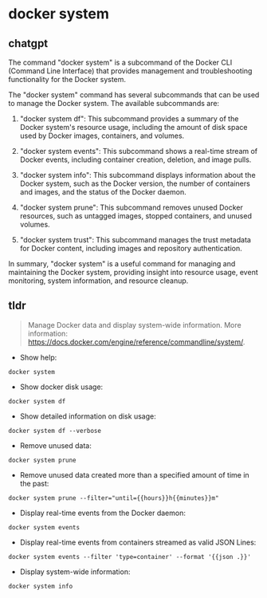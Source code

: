 # docker system 
## chatgpt 
The command "docker system" is a subcommand of the Docker CLI (Command Line Interface) that provides management and troubleshooting functionality for the Docker system.

The "docker system" command has several subcommands that can be used to manage the Docker system. The available subcommands are:

1. "docker system df": This subcommand provides a summary of the Docker system's resource usage, including the amount of disk space used by Docker images, containers, and volumes.

2. "docker system events": This subcommand shows a real-time stream of Docker events, including container creation, deletion, and image pulls.

3. "docker system info": This subcommand displays information about the Docker system, such as the Docker version, the number of containers and images, and the status of the Docker daemon.

4. "docker system prune": This subcommand removes unused Docker resources, such as untagged images, stopped containers, and unused volumes.

5. "docker system trust": This subcommand manages the trust metadata for Docker content, including images and repository authentication.

In summary, "docker system" is a useful command for managing and maintaining the Docker system, providing insight into resource usage, event monitoring, system information, and resource cleanup. 

## tldr 
 
> Manage Docker data and display system-wide information.
> More information: <https://docs.docker.com/engine/reference/commandline/system/>.

- Show help:

`docker system`

- Show docker disk usage:

`docker system df`

- Show detailed information on disk usage:

`docker system df --verbose`

- Remove unused data:

`docker system prune`

- Remove unused data created more than a specified amount of time in the past:

`docker system prune --filter="until={{hours}}h{{minutes}}m"`

- Display real-time events from the Docker daemon:

`docker system events`

- Display real-time events from containers streamed as valid JSON Lines:

`docker system events --filter 'type=container' --format '{{json .}}'`

- Display system-wide information:

`docker system info`
